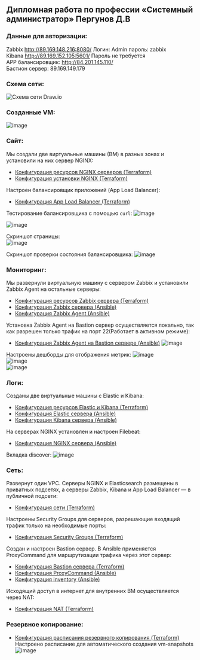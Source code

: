 ## Дипломная работа по профессии «Системный администратор» Пергунов Д.В
### Данные для авторизации:
Zabbix http://89.169.148.216:8080/ Логин: Admin пароль: zabbix  
Kibana http://89.169.152.105:5601/ Пароль не требуется  
APP балансировщик: http://84.201.145.110/  
Бастион сервер: 89.169.149.179  

### Схема сети:
![Схема сети Draw.io](https://github.com/user-attachments/assets/3e37dc9c-5568-4958-b65a-0a1e5e8e7884)

### Созданные VM:
![image](https://github.com/user-attachments/assets/effdc42a-f35b-4fa3-91a5-7baa63246a23)


### Сайт:
Мы создали две виртуальные машины (ВМ) в разных зонах и установили на них сервер NGINX:
- [Конфигурация ресурсов NGINX серверов (Terraform)](https://github.com/dimindrol/diplom_netology/blob/37595c95621cc41a8ca2fb636910ad734a4ab516/Terraform/servers_nginx.tf)
- [Конфигурация установки NGINX (Terraform)](https://github.com/dimindrol/diplom_netology/blob/37595c95621cc41a8ca2fb636910ad734a4ab516/Terraform/nginx_conf.yaml)

Настроен балансировщик приложений (App Load Balancer):
- [Конфигурация App Load Balancer (Terraform)](https://github.com/dimindrol/diplom_netology/blob/37595c95621cc41a8ca2fb636910ad734a4ab516/Terraform/L7_balancer_conf.tf)

Тестирование балансировщика с помощью `curl`:
![image](https://github.com/user-attachments/assets/b60fa8e7-5e9b-41e0-884c-a50347aceb17)

![image](https://github.com/user-attachments/assets/f61e1083-5a49-49ad-9d48-7bb243114fc2)

Скриншот страницы:  
![image](https://github.com/user-attachments/assets/332da830-1971-4c0e-972a-a7cc6671f8d6)

Скриншот проверки состояния балансировщика:
![image](https://github.com/user-attachments/assets/19b2d261-fdc7-4063-8d06-b80a3ecf14af)



### Мониторинг:
Мы развернули виртуальную машину с сервером Zabbix и установили Zabbix Agent на остальные серверы:
- [Конфигурация ресурсов Zabbix сервера (Terraform)](https://github.com/dimindrol/diplom_netology/blob/37595c95621cc41a8ca2fb636910ad734a4ab516/Terraform/server_zabbix.tf)
- [Конфигурация Zabbix сервера (Ansible)](https://github.com/dimindrol/diplom_netology/tree/37595c95621cc41a8ca2fb636910ad734a4ab516/Ansible/playbooks/roles/zabbix-server)
- [Конфигурация Zabbix Agent (Ansible)](https://github.com/dimindrol/diplom_netology/tree/37595c95621cc41a8ca2fb636910ad734a4ab516/Ansible/playbooks/roles/zabbix-agent)

Установка Zabbix Agent на Bastion сервер осуществляется локально, так как разрешен только трафик на порт 22(Работает в активном режиме):
- [Конфигурация Zabbix Agent на Bastion сервере (Ansible)](https://github.com/dimindrol/diplom_netology/tree/37595c95621cc41a8ca2fb636910ad734a4ab516/Ansible/playbooks/roles/bastion-zabbix-agent)
![image](https://github.com/user-attachments/assets/935f0bdb-327e-4a25-ac5c-797abc88be9b)

Настроены дешборды для отображения метрик:
![image](https://github.com/user-attachments/assets/44f80e25-cec1-4cdf-aa6b-3cf85a33c899)  
![image](https://github.com/user-attachments/assets/83aaaed2-f356-4897-a689-e8b80b3991d4)  
![image](https://github.com/user-attachments/assets/0ba1f97c-58fb-412a-82d9-a7e34a7f5af1)




### Логи:
Созданы две виртуальные машины с Elastic и Kibana:
- [Конфигурация ресурсов Elastic и Kibana (Terraform)](https://github.com/dimindrol/diplom_netology/blob/37595c95621cc41a8ca2fb636910ad734a4ab516/Terraform/servers_ELK.tf)
- [Конфигурация Elastic сервера (Ansible)](https://github.com/dimindrol/diplom_netology/tree/37595c95621cc41a8ca2fb636910ad734a4ab516/Ansible/playbooks/roles/elastic)
- [Конфигурация Kibana сервера (Ansible)](https://github.com/dimindrol/diplom_netology/tree/37595c95621cc41a8ca2fb636910ad734a4ab516/Ansible/playbooks/roles/kibana)

На серверах NGINX установлен и настроен Filebeat:
- [Конфигурация NGINX сервера (Ansible)](https://github.com/dimindrol/diplom_netology/tree/37595c95621cc41a8ca2fb636910ad734a4ab516/Ansible/playbooks/roles/nginx)

Вкладка discover:
![image](https://github.com/user-attachments/assets/3b4bbce2-fd9b-419c-b874-989ca570757c)


### Сеть:
Развернут один VPC. Серверы NGINX и Elasticsearch размещены в приватных подсетях, а серверы Zabbix, Kibana и App Load Balancer — в публичной подсети:
- [Конфигурация сети (Terraform)](https://github.com/dimindrol/diplom_netology/blob/37595c95621cc41a8ca2fb636910ad734a4ab516/Terraform/network_conf.tf)

Настроены Security Groups для серверов, разрешающие входящий трафик только на необходимые порты:
- [Конфигурация Security Groups (Terraform)](https://github.com/dimindrol/diplom_netology/blob/37595c95621cc41a8ca2fb636910ad734a4ab516/Terraform/security_group.tf)

Создан и настроен Bastion сервер. В Ansible применяется ProxyCommand для маршрутизации трафика через этот сервер:
- [Конфигурация Bastion сервера (Terraform)](https://github.com/dimindrol/diplom_netology/blob/37595c95621cc41a8ca2fb636910ad734a4ab516/Terraform/server_bastion.tf)
- [Конфигурация ProxyCommand (Ansible)](https://github.com/dimindrol/diplom_netology/blob/37595c95621cc41a8ca2fb636910ad734a4ab516/Ansible/ansible.cfg)
- [Конфигурация inventory (Ansible)](https://github.com/dimindrol/diplom_netology/blob/37595c95621cc41a8ca2fb636910ad734a4ab516/Ansible/inventory.ini)

Исходящий доступ в интернет для внутренних ВМ осуществляется через NAT:
- [Конфигурация NAT (Terraform)](https://github.com/dimindrol/diplom_netology/blob/37595c95621cc41a8ca2fb636910ad734a4ab516/Terraform/nat_conf.tf)

### Резервное копирование:
- [Конфигурация расписания резервного копирования (Terraform)](https://github.com/dimindrol/diplom_netology/blob/37595c95621cc41a8ca2fb636910ad734a4ab516/Terraform/snapshots.tf)
Настроено расписание для автоматического создания vm-snapshots
![image](https://github.com/user-attachments/assets/84c29b0f-5dcc-4111-ac0f-adc1fb1f26da)


